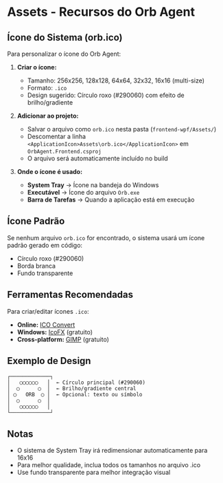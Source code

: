 # Assets - Recursos do Orb Agent

## Ícone do Sistema (orb.ico)

Para personalizar o ícone do Orb Agent:

1. **Criar o ícone:**
   - Tamanho: 256x256, 128x128, 64x64, 32x32, 16x16 (multi-size)
   - Formato: `.ico`
   - Design sugerido: Círculo roxo (#290060) com efeito de brilho/gradiente

2. **Adicionar ao projeto:**
   - Salvar o arquivo como `orb.ico` nesta pasta (`frontend-wpf/Assets/`)
   - Descomentar a linha `<ApplicationIcon>Assets\orb.ico</ApplicationIcon>` em `OrbAgent.Frontend.csproj`
   - O arquivo será automaticamente incluído no build

3. **Onde o ícone é usado:**
   - **System Tray** → Ícone na bandeja do Windows
   - **Executável** → Ícone do arquivo `Orb.exe`
   - **Barra de Tarefas** → Quando a aplicação está em execução

## Ícone Padrão

Se nenhum arquivo `orb.ico` for encontrado, o sistema usará um ícone padrão gerado em código:
- Círculo roxo (#290060)
- Borda branca
- Fundo transparente

## Ferramentas Recomendadas

Para criar/editar ícones `.ico`:
- **Online:** [ICO Convert](https://icoconvert.com/)
- **Windows:** [IcoFX](https://icofx.ro/) (gratuito)
- **Cross-platform:** [GIMP](https://www.gimp.org/) (gratuito)

## Exemplo de Design

```
┌─────────────┐
│   ◯◯◯◯◯◯   │  ← Círculo principal (#290060)
│  ◯      ◯  │  ← Brilho/gradiente central
│ ◯   ORB  ◯ │  ← Opcional: texto ou símbolo
│  ◯      ◯  │
│   ◯◯◯◯◯◯   │
└─────────────┘
```

## Notas

- O sistema de System Tray irá redimensionar automaticamente para 16x16
- Para melhor qualidade, inclua todos os tamanhos no arquivo .ico
- Use fundo transparente para melhor integração visual

